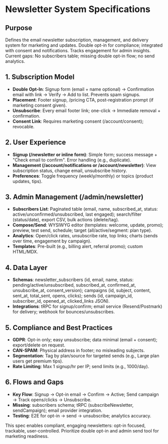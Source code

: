 # Newsletter System Specifications

## Purpose
Defines the email newsletter subscription, management, and delivery system for marketing and updates. Double opt-in for compliance; integrated with consent and notifications. Tracks engagement for admin insights. Current gaps: No subscribers table; missing double opt-in flow; no send analytics.

## 1. Subscription Model
- **Double Opt-In**: Signup form (email + name optional) → Confirmation email with link → Verify → Add to list. Prevents spam signups.
- **Placement**: Footer signup, /pricing CTA, post-registration prompt (if marketing consent given).
- **Unsubscribe**: Every email footer link; one-click → Immediate removal + confirmation.
- **Consent Link**: Requires marketing consent (/account/consent); revocable.

## 2. User Experience
- **Signup (/newsletter or inline form)**: Simple form; success message + "Check email to confirm". Error handling (e.g., duplicate).
- **Management (/account/notifications or /account/newsletter)**: View subscription status, change email, unsubscribe history.
- **Preferences**: Toggle frequency (weekly/monthly) or topics (product updates, tips).

## 3. Admin Management (/admin/newsletter)
- **Subscribers List**: Paginated table (email, name, subscribed_at, status: active/unconfirmed/unsubscribed, last engaged); search/filter (status/date), export CSV, bulk actions (delete/tag).
- **Compose/Send**: WYSIWYG editor (templates: welcome, update, promo); preview, test send, schedule; target (all/active/segment: plan type).
- **Analytics**: Open/click rates, unsubscribe rate, top links; charts (sends over time, engagement by campaign).
- **Templates**: Pre-built (e.g., billing alert, referral promo); custom HTML/MDX.

## 4. Data Layer
- **Schemas**: newsletter_subscribers (id, email, name, status: pending/active/unsubscribed, subscribed_at, confirmed_at, unsubscribe_at, consent_version); campaigns (id, subject, content, sent_at, total_sent, opens, clicks); sends (id, campaign_id, subscriber_id, opened_at, clicked_links JSON).
- **Integrations**: tRPC for signup/confirm; email service (Resend/Postmark) for delivery; webhook for bounces/unsubscribes.

## 5. Compliance and Best Practices
- **GDPR**: Opt-in only; easy unsubscribe; data minimal (email + consent); export/delete on request.
- **CAN-SPAM**: Physical address in footer; no misleading subjects.
- **Segmentation**: Tag by plan/source for targeted sends (e.g., Large plan users get premium tips).
- **Rate Limiting**: Max 1 signup/hr per IP; send limits (e.g., 1000/day).

## 6. Flows and Gaps
- **Key Flow**: Signup → Opt-in email → Confirm → Active; Send campaign → Track opens/clicks → Unsubscribe.
- **Missing**: subscribers schema; tRPC (subscribeNewsletter, sendCampaign); email provider integration.
- **Testing**: E2E for opt-in → send → unsubscribe; analytics accuracy.

This spec enables compliant, engaging newsletters: opt-in focused, trackable, user-controlled. Prioritize double opt-in and admin send tool for marketing readiness.